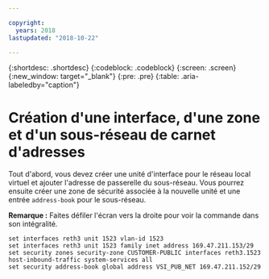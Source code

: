 ```yaml
---

copyright:
  years: 2018
lastupdated: "2018-10-22"

---
```


{:shortdesc: .shortdesc}
{:codeblock: .codeblock}
{:screen: .screen}
{:new_window: target="_blank"}
{:pre: .pre}
{:table: .aria-labeledby="caption"}

# Création d'une interface, d'une zone et d'un sous-réseau de carnet d'adresses
Tout d'abord, vous devez créer une unité d'interface pour le réseau local virtuel et ajouter l'adresse de passerelle du sous-réseau. Vous pourrez ensuite créer une zone de sécurité associée à la nouvelle unité et une entrée `address-book` pour le sous-réseau.  

**Remarque :** Faites défiler l'écran vers la droite pour voir la commande dans son intégralité. 

```
set interfaces reth3 unit 1523 vlan-id 1523
set interfaces reth3 unit 1523 family inet address 169.47.211.153/29
set security zones security-zone CUSTOMER-PUBLIC interfaces reth3.1523 host-inbound-traffic system-services all
set security address-book global address VSI_PUB_NET 169.47.211.152/29
```
